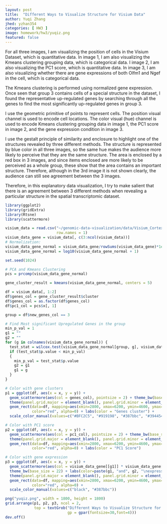 ```yaml
---
layout: post
title:  "Different Ways to Visualize Structure for Visium Data"
author: Yuqi Zhang
jhed: yzhan354
categories: [ HW3 ]
image: homework/hw3/yuqiz.png
featured: false
---
```


For all three images, I am visualizing the position of cells in the Visium Dataset, which is quantitative data. In image 1, I am also visualizing the Kmeans clustering grouping data, which is categorical data. I image 2, I am also visualizing the PC1 score, which is quantitative data. In image 3, I am also visualizing whether there are gene expressions of both Olfm1 and Ngef in the cell, which is categorical data. 

The Kmeans clustering is performed using normalized gene expression. Once seen that group 3 contains cells of a special structure in the dataset, I found the representative up-regulated genes by searching through all the genes to find the most significantly up-regulated genes in group 3. 

I use the geometric primitive of points to represent cells. The position visual channel is used to encode cell locations. The color visual (hue) channel is used to encode Kmeans clustering grouping data in image 1, the PC1 score in image 2, and the gene expression condition in image 3. 

I use the gestalt principle of similarity and enclosure to highlight one of the structures revealed by three different methods. The structure is represented by blue color in all three images, so the same hue makes the audience more likely to perceive that they are the same structure. The area is enclosed by a red box in 3 images, and since items enclosed are more likely to be perceived as a whole group, these show that the area contains an important structure. Therefore, although in the 3rd image it is not shown clearly, the audience can still see agreement between the 3 images. 

Therefore, in this explanatory data visualization, I try to make salient that there is an agreement between 3 different methods when revealing a particular structure in the spatial transcriptomic dataset. 

```R
library(ggplot2)
library(gridExtra)
library(Rtsne)
library(scattermore)

visium_data = read.csv("~/genomic-data-visualization/data/Visium_Cortex_varnorm.csv.gz", 
                       row.names = 1)
visium_data_gene = visium_data[, c(3:ncol(visium_data))]
# Normalization: 
visium_data_gene_normal = visium_data_gene/rowSums(visium_data_gene)*1e6
visium_data_gene_normal = log10(visium_data_gene_normal + 1) 

set.seed(1024)

# PCA and Kmeans Clustering
pcs = prcomp(visium_data_gene_normal)

gene_cluster_result = kmeans(visium_data_gene_normal, centers = 5)

df = visium_data[, 1:2]
df$genes_col = gene_cluster_result$cluster
df$genes_col = as.factor(df$genes_col)
df$pc1_col = pcs$x[, 1]

group = df$new_genes_col == 3

# Find Most significant Upregulated Genes in the group
min_p_val = 1
g1 = ""
g2 = ""
for (g in colnames(visium_data_gene_normal)) {
  test_stat = wilcox.test(visium_data_gene_normal[group, g], visium_data_gene_normal[!group, g], alternative = "greater")
  if (test_stat$p.value < min_p_val)
  {
    min_p_val = test_stat$p.value
    g2 = g1
    g1 = g
  }
}

# Color with gene clusters
p1 = ggplot(df, aes(x = x, y = y)) + 
  geom_scattermore(aes(col = genes_col), pointsize = 2) + theme_bw(base_size = 22) +
  theme(panel.grid.major = element_blank(), panel.grid.minor = element_blank()) +
  geom_rect(data=df, mapping=aes(xmin=2800, xmax=6200, ymin=4600, ymax=7200), 
            color="red", alpha=0) + labs(color = "Genes cluster") + 
  scale_color_manual(values=c("#BFC2C5", "#919198", "#387bbc", "#394454", "black"))

# Color with PC1 score
p2 = ggplot(df, aes(x = x, y = y)) + 
  geom_scattermore(aes(col = pc1_col), pointsize = 2) + theme_bw(base_size = 22) +
  theme(panel.grid.major = element_blank(), panel.grid.minor = element_blank()) +
  geom_rect(data=df, mapping=aes(xmin=2800, xmax=6200, ymin=4600, ymax=7200), 
            color="red", alpha=0) + labs(color = "PC1 Score") 

# Color with gene expression
p3 = ggplot(df, aes(x = x, y = y)) + 
  geom_scattermore(aes(col = visium_data_gene[[g1]] * visium_data_gene[[g2]] > 0), pointsize = 2) +
  theme_bw(base_size = 22) + labs(color=paste(g1, "and", g2, "\nexpressions")) +
  theme(panel.grid.major = element_blank(), panel.grid.minor = element_blank()) +
  geom_rect(data=df, mapping=aes(xmin=2800, xmax=6200, ymin=4600, ymax=7200), 
            color="red", alpha=0) +
  scale_color_manual(values=c("black", "#387bbc"))

png("yuqiz.png", width = 1800, height = 1800)
grid.arrange(p1, p2, p3, ncol = 2, 
             top = textGrob("Different Ways to Visualize Structure for Visium Data", 
                            gp = gpar(fontsize=30,font=4)))
dev.off()
```
